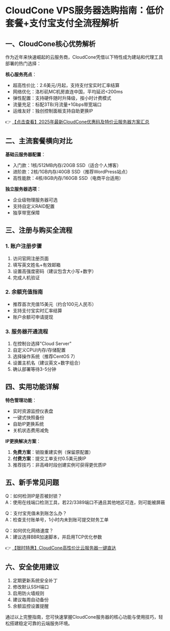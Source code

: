 # CloudCone VPS服务器选购指南：低价套餐+支付宝支付全流程解析

## 一、CloudCone核心优势解析

作为近年来快速崛起的云服务商，CloudCone凭借以下特性成为建站和代理工具部署的热门选择：

**核心服务亮点**：
- 超高性价比：2.6美元/月起，支持支付宝实时汇率结算
- 网络优化：洛杉矶MC机房直连中国，平均延迟<200ms
- 弹性配置：支持硬件随时升降级，按小时计费模式
- 流量充足：标配3TB/月流量+1Gbps带宽端口
- 运维友好：独创控制面板支持自助更换IP

👉 [【点击查看】2025年最新CloudCone优惠码及特价云服务器方案汇总](https://bit.ly/Cloudcone)

## 二、主流套餐横向对比

**基础云服务器配置**：
- 入门款：1核/512MB内存/20GB SSD（适合个人博客）
- 进阶款：2核/1GB内存/40GB SSD（推荐WordPress站点）
- 高性能款：4核/8GB内存/160GB SSD（电商平台适用）

**独立服务器选项**：
- 企业级物理服务器可选
- 支持自定义RAID配置
- 独享带宽保障

## 三、注册与购买全流程

### 1. 账户注册步骤
1. 访问官网注册页面
2. 填写英文姓名+有效邮箱
3. 设置高强度密码（建议包含大小写+数字）
4. 完成人机验证

### 2. 余额充值指南
- 推荐首次充值15美元（约合100元人民币）
- 支持支付宝实时汇率结算
- 账户余额可申请提现

### 3. 服务器开通流程
1. 在控制台选择"Cloud Server"
2. 自定义CPU/内存/存储配置
3. 选择操作系统（推荐CentOS 7）
4. 设置主机名（建议英文+数字组合）
5. 确认部署等待3-5分钟

## 四、实用功能详解

**特色管理功能**：
- 实时资源监控仪表盘
- 一键式快照备份
- 自助IP更换系统
- 关机状态费用减免

**IP更换解决方案**：
1. **免费方案**：销毁重建实例（保留原配置）
2. **付费方案**：提交工单支付0.5美元换IP
3. 推荐技巧：非高峰时段创建实例可获得更优质IP

## 五、新手常见问题

Q：如何检测IP是否被封锁？  
A：使用在线端口检测工具，若22/3389端口不通且其他地区可连，则可能被屏蔽

Q：支付宝充值未到账怎么办？  
A：检查支付账单号，1小时内未到账可提交财务工单

Q：如何优化网络速度？  
A：建议选择BBR加速脚本，并启用TCP优化参数

👉 [【限时特惠】CloudCone高性价比云服务器一键直达](https://bit.ly/Cloudcone)

## 六、安全使用建议

1. 定期更新系统安全补丁
2. 修改默认SSH端口
3. 启用防火墙规则
4. 建议每周自动备份
5. 余额监控设置提醒

通过以上完整指南，您可快速掌握CloudCone服务器的核心功能与使用技巧，轻松搭建稳定可靠的云端服务环境。